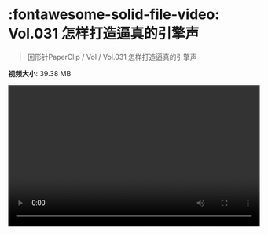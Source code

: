 # :fontawesome-solid-file-video: Vol.031 怎样打造逼真的引擎声

> 回形针PaperClip / Vol / Vol.031 怎样打造逼真的引擎声

**视频大小**: 39.38 MB

<video id="V-26ea56e0dd5a1a4ef27a7e3eee2671ff" width="512" height="288" preload="none" playsinline webkit-playsinline></video>